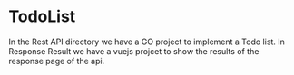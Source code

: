 # TodoList
In the Rest API directory we have a GO project to implement a Todo list.
In Response Result we have a vuejs projcet to show the results of the response page of the api.
